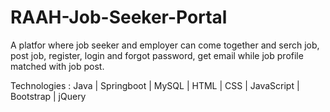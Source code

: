 # RAAH-Job-Seeker-Portal

A platfor where job seeker and employer can come together and serch job, post job, register, login and forgot password, get email while job profile matched with job post.

Technologies : 
Java | Springboot | MySQL | HTML | CSS | JavaScript | Bootstrap | jQuery
